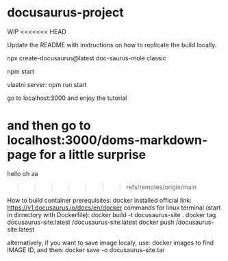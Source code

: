 # docusaurus-project
WIP
<<<<<<< HEAD

Update the README with instructions on how to replicate the build locally.


npx create-docusaurus@latest doc-saurus-mole classic

npm start

vlastni server:
npm run start

go to localhost:3000 and enjoy the tutorial

and then go to localhost:3000/doms-markdown-page for a little surprise
=======
hello oh
aa
>>>>>>> refs/remotes/origin/main





How to build container
prerequisites: docker installed
official link: https://v1.docusaurus.io/docs/en/docker
commands for linux terminal (start in dirrectory with Dockerfile):
docker build -t docusaurus-site .
docker tag docusaurus-site:latest <username>/docusaurus-site:latest
docker push <username>/docusaurus-site:latest

alternatively, if you want to save image localy, use:
docker images
to find IMAGE ID, and then:
docker save -o docusaurus-site.tar <IMAGE-ID>
